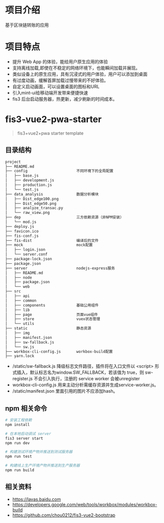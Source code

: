 <!--
 * @Description: 基于区块链的转账
 * @Author: JeanneWu
 * @Date: 2018-03-29 15:59:10
 -->
 
# 项目介绍
基于区块链转账的应用

# 项目特点
* 提升 Web App 的体验，能给用户原生应用的体验
* 支持离线加载,即使在不稳定的网络环境下，也能瞬间加载并展现。
* 类似设备上的原生应用，具有沉浸式的用户体验，用户可以添加到桌面
* 有过度动画，缓解首屏加载过慢带来的不好体验。
* 自定义启动画面，可以设置桌面的图标和URL
* 引入mint-ui给移动端开发带来便捷快速
* fis3 后台启动服务器，热更新，减少刷新的时间成本。

# fis3-vue2-pwa-starter

> fis3+vue2+pwa starter template

## 目录结构

``` bash
project
├── README.md
├── config                      不同环境下的全局配置
│   ├── base.js
│   ├── development.js
│   ├── production.js
│   └── test.js
├── data_analysis               数据分析模块
│   ├── Dist_edge100.png
│   ├── Dist_edge50.png
│   ├── analyze_transac.py
│   └── raw_view.png
├── dep                         三方依赖资源（非NPM安装）
│   └── mod.js
├── deploy.js
├── favicon.ico
├── fis-conf.js
├── fis-dist                    编译后的文件
├── mock                        mock配置
│   ├── login.json
│   └── server.conf
├── package-lock.json
├── package.json
├── server                      nodejs-express服务
│   ├── README.md
│   ├── node
│   ├── package.json
│   └── web
├── src                         
│   ├── api
│   ├── common
│   ├── components              基础公用组件
│   ├── lib
│   ├── page                    页面vue组件
│   ├── store                   vuex状态管理
│   └── utils
├── static                      静态资源
│   ├── img
│   ├── manifest.json
│   ├── sw-fallback.js
│   └── sw.js
├── workbox-cli-config.js       workbox-build配置
├── yarn.lock
```

* /static/sw-fallback.js 降级标志文件路径，插件将在入口文件以 &lt;script&gt; 形式插入，默认标志名为window.SW_FALLBACK，若该值为 true，则 sw-register.js 不会引入执行，注册的 service worker 会被unregister
* workbox-cli-config.js 用来主动分析需缓存资源并生成service-worker.js。
* /static/manifest.json 里面引用的图片不应添加hash。


## npm 相关命令

``` bash
# 安装工程依赖
npm install

# 在本地启动调试 server
fis3 server start
npm run dev

# 构建测试环境产物并推送到测试服务器
npm run test

# 构建线上生产环境产物并推送到生产服务器
npm run build

```

## 相关资料

* https://lavas.baidu.com
* https://developers.google.com/web/tools/workbox/modules/workbox-build
* https://github.com/chou0212/fis3-vue2-bootstrap
